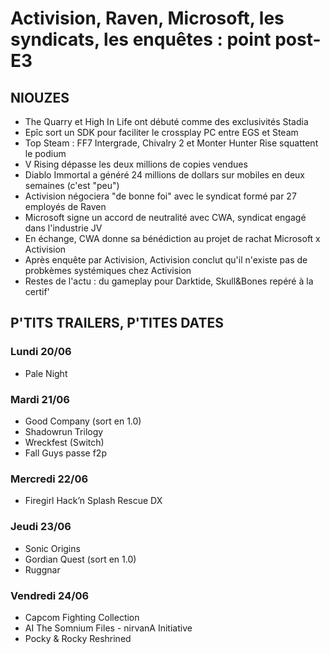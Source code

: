 # Activision, Raven, Microsoft, les syndicats, les enquêtes : point post-E3

## NIOUZES

- The Quarry et High In Life ont débuté comme des exclusivités Stadia
- Epîc sort un SDK pour faciliter le crossplay PC entre EGS et Steam
- Top Steam : FF7 Intergrade, Chivalry 2 et Monter Hunter Rise squattent le podium
- V Rising dépasse les deux millions de copies vendues
- Diablo Immortal a généré 24 millions de dollars sur mobiles en deux semaines (c'est "peu")
- Activision négociera "de bonne foi" avec le syndicat formé par 27 employés de Raven
- Microsoft signe un accord de neutralité avec CWA, syndicat engagé dans l'industrie JV
- En échange, CWA donne sa bénédiction au projet de rachat Microsoft x Activision
- Après enquête par Activision, Activision conclut qu'il n'existe pas de probkèmes systémiques chez Activision
- Restes de l'actu : du gameplay pour Darktide, Skull&Bones repéré à la certif'

## P'TITS TRAILERS, P'TITES DATES

### Lundi 20/06
- Pale Night

### Mardi 21/06
- Good Company (sort en 1.0)
- Shadowrun Trilogy
- Wreckfest (Switch)
- Fall Guys passe f2p

### Mercredi 22/06
- Firegirl Hack’n Splash Rescue DX

### Jeudi 23/06
- Sonic Origins
- Gordian Quest (sort en 1.0)
- Ruggnar

### Vendredi 24/06
- Capcom Fighting Collection
- AI The Somnium Files - nirvanA Initiative
- Pocky & Rocky Reshrined


